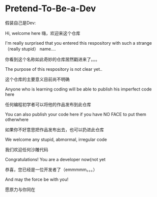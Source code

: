 # Pretend-To-Be-a-Dev
假装自己是Dev:

Hi, welcome here
嗨，欢迎来这个仓库

I'm really surprised that you entered this respository with such a strange（really stupid） name....

你看到这个名称如此奇妙的仓库居然戳进来了。。。

The purpose of this respository is not clear yet..

这个仓库的主要意义目前尚不明确

Anyone who is learning coding will be able to publish his imperfect code here

任何编程初学者可以将他的作品发布到此仓库

You can also publish your code here if you have NO FACE to put them otherwhere

如果你不好意思把作品发布出去，也可以扔进此仓库

We welcome any stupid, abmormal, irregular code

我们欢迎任何沙雕代码

Congratulations! You are a developer now(not yet

恭喜，您已经是一位开发者了（emmmmm。。。）

And may the force be with you!

愿原力与你同在
